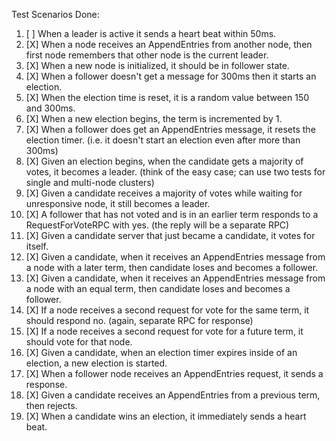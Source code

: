 Test Scenarios Done:

1. [ ] When a leader is active it sends a heart beat within 50ms.
2. [X] When a node receives an AppendEntries from another node, then first node remembers that other node is the current leader.
3. [X] When a new node is initialized, it should be in follower state.
4. [X] When a follower doesn't get a message for 300ms then it starts an election.
5. [X] When the election time is reset, it is a random value between 150 and 300ms.
6. [X] When a new election begins, the term is incremented by 1.
7. [X] When a follower does get an AppendEntries message, it resets the election timer. (i.e. it doesn't start an election even after more than 300ms)
8. [X] Given an election begins, when the candidate gets a majority of votes, it becomes a leader. (think of the easy case; can use two tests for single and multi-node clusters)
9. [X] Given a candidate receives a majority of votes while waiting for unresponsive node, it still becomes a leader.
10. [X] A follower that has not voted and is in an earlier term responds to a RequestForVoteRPC with yes. (the reply will be a separate RPC)
11. [X] Given a candidate server that just became a candidate, it votes for itself.
12. [X] Given a candidate, when it receives an AppendEntries message from a node with a later term, then candidate loses and becomes a follower.
13. [X] Given a candidate, when it receives an AppendEntries message from a node with an equal term, then candidate loses and becomes a follower.
14. [X] If a node receives a second request for vote for the same term, it should respond no. (again, separate RPC for response)
15. [X] If a node receives a second request for vote for a future term, it should vote for that node.
16. [X] Given a candidate, when an election timer expires inside of an election, a new election is started.
17. [X] When a follower node receives an AppendEntries request, it sends a response.
18. [X] Given a candidate receives an AppendEntries from a previous term, then rejects.
19. [X] When a candidate wins an election, it immediately sends a heart beat.
